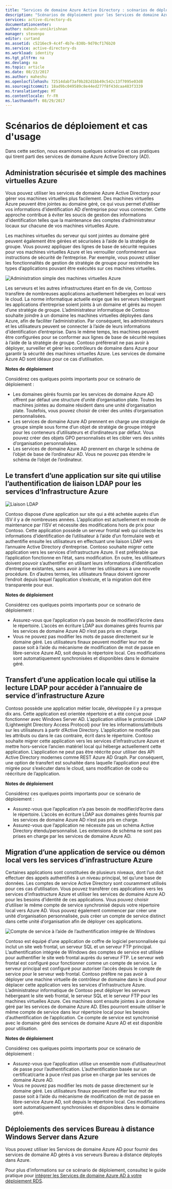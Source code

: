 ```yaml
---
title: "Services de domaine Azure Active Directory : scénarios de déploiement | Microsoft Docs"
description: "Scénarios de déploiement pour les Services de domaine Azure AD"
services: active-directory-ds
documentationcenter: 
author: mahesh-unnikrishnan
manager: stevenpo
editor: curtand
ms.assetid: c5216ec9-4c4f-4b7e-830b-9d70cf176b20
ms.service: active-directory-ds
ms.workload: identity
ms.tgt_pltfrm: na
ms.devlang: na
ms.topic: article
ms.date: 08/23/2017
ms.author: maheshu
ms.openlocfilehash: 72514dabf3af0b282d1bb49c542c13f7095e03d8
ms.sourcegitcommit: 18ad9bc049589c8e44ed277f8f43dcaa483f3339
ms.translationtype: MT
ms.contentlocale: fr-FR
ms.lasthandoff: 08/29/2017
---
```

# <a name="deployment-scenarios-and-use-cases"></a>Scénarios de déploiement et cas d'usage
Dans cette section, nous examinons quelques scénarios et cas pratiques qui tirent parti des services de domaine Azure Active Directory (AD).

## <a name="secure-easy-administration-of-azure-virtual-machines"></a>Administration sécurisée et simple des machines virtuelles Azure
Vous pouvez utiliser les services de domaine Azure Active Directory pour gérer vos machines virtuelles plus facilement. Des machines virtuelles Azure peuvent être jointes au domaine géré, ce qui vous permet d’utiliser vos informations d’identification AD d’entreprise pour vous connecter. Cette approche contribue à éviter les soucis de gestion des informations d’identification telles que la maintenance des comptes d’administrateur locaux sur chacune de vos machines virtuelles Azure.

Les machines virtuelles du serveur qui sont jointes au domaine géré peuvent également être gérées et sécurisées à l’aide de la stratégie de groupe. Vous pouvez appliquer des lignes de base de sécurité requises pour vos machines virtuelles Azure et les verrouiller conformément aux instructions de sécurité de l’entreprise. Par exemple, vous pouvez utiliser les fonctionnalités de gestion de stratégie de groupe pour restreindre les types d’applications pouvant être exécutés sur ces machines virtuelles.

![Administration simple des machines virtuelles Azure](./media/active-directory-domain-services-scenarios/streamlined-vm-administration.png)

Les serveurs et les autres infrastructures étant en fin de vie, Contoso transfère de nombreuses applications actuellement hébergées en local vers le cloud. La norme informatique actuelle exige que les serveurs hébergeant les applications d’entreprise soient joints à un domaine et gérés au moyen d’une stratégie de groupe. L’administrateur informatique de Contoso souhaite joindre à un domaine les machines virtuelles déployées dans Azure, afin de faciliter l’administration. Par conséquent, les administrateurs et les utilisateurs peuvent se connecter à l’aide de leurs informations d’identification d’entreprise. Dans le même temps, les machines peuvent être configurées pour se conformer aux lignes de base de sécurité requises à l’aide de la stratégie de groupe. Contoso préférerait ne pas avoir à déployer, surveiller et gérer les contrôleurs de domaine dans Azure pour garantir la sécurité des machines virtuelles Azure. Les services de domaine Azure AD sont idéaux pour ce cas d’utilisation.

**Notes de déploiement**

Considérez ces quelques points importants pour ce scénario de déploiement :

* Les domaines gérés fournis par les services de domaine Azure AD offrent par défaut une structure d’unité d’organisation plate. Toutes les machines jointes au domaine résident dans une unité d’organisation plate. Toutefois, vous pouvez choisir de créer des unités d’organisation personnalisées.
* Les services de domaine Azure AD prennent en charge une stratégie de groupe simple sous forme d’un objet de stratégie de groupe intégré pour les conteneurs d’utilisateurs et d’ordinateurs par défaut. Vous pouvez créer des objets GPO personnalisés et les cibler vers des unités d’organisation personnalisées.
* Les services de domaine Azure AD prennent en charge le schéma de l’objet de base de l’ordinateur AD. Vous ne pouvez pas étendre le schéma de l’objet de l’ordinateur.

## <a name="lift-and-shift-an-on-premises-application-that-uses-ldap-bind-authentication-to-azure-infrastructure-services"></a>Le transfert d’une application sur site qui utilise l’authentification de liaison LDAP pour les services d’Infrastructure Azure
![Liaison LDAP](./media/active-directory-domain-services-scenarios/ldap-bind.png)

Contoso dispose d’une application sur site qui a été achetée auprès d’un ISV il y a de nombreuses années. L’application est actuellement en mode de maintenance par l’ISV et nécessite des modifications hors de prix pour Contoso. Cette application possède un serveur frontal web qui collecte les informations d’identification de l’utilisateur à l’aide d’un formulaire web et authentifie ensuite les utilisateurs en effectuant une liaison LDAP vers l’annuaire Active Directory d’entreprise. Contoso souhaite migrer cette application vers les services d’infrastructure Azure. Il est préférable que l’application fonctionne en l’état, sans modification. En outre, les utilisateurs doivent pouvoir s’authentifier en utilisant leurs informations d’identification d’entreprise existantes, sans avoir à former les utilisateurs à une nouvelle procédure. En d’autres termes, les utilisateurs finaux doivent ignorer l’endroit depuis lequel l’application s’exécute, et la migration doit être transparente pour eux.

**Notes de déploiement**

Considérez ces quelques points importants pour ce scénario de déploiement :

* Assurez-vous que l’application n’a pas besoin de modifier/d’écrire dans le répertoire. L’accès en écriture LDAP aux domaines gérés fournis par les services de domaine Azure AD n’est pas pris en charge.
* Vous ne pouvez pas modifier les mots de passe directement sur le domaine géré. Les utilisateurs finaux peuvent modifier leur mot de passe soit à l’aide du mécanisme de modification de mot de passe en libre-service Azure AD, soit depuis le répertoire local. Ces modifications sont automatiquement synchronisées et disponibles dans le domaine géré.

## <a name="lift-and-shift-an-on-premises-application-that-uses-ldap-read-to-access-the-directory-to-azure-infrastructure-services"></a>Transfert d’une application locale qui utilise la lecture LDAP pour accéder à l’annuaire de service d’infrastructure Azure
Contoso possède une application métier locale, développée il y a presque dix ans. Cette application est orientée répertoire et a été conçue pour fonctionner avec Windows Server AD. L’application utilise le protocole LDAP (Lightweight Directory Access Protocol) pour lire les informations/attributs sur les utilisateurs à partir d’Active Directory. L’application ne modifie pas les attributs ou dans le cas contraire, écrit dans le répertoire. Contoso souhaite migrer cette application vers les services d’infrastructure Azure et mettre hors-service l’ancien matériel local qui héberge actuellement cette application. L’application ne peut pas être réécrite pour utiliser des API Active Directory modernes comme REST Azure AD Graph. Par conséquent, une option de transfert est souhaitée dans laquelle l’application peut être migrée pour s’exécuter dans le cloud, sans modification de code ou réécriture de l’application.

**Notes de déploiement**

Considérez ces quelques points importants pour ce scénario de déploiement :

* Assurez-vous que l’application n’a pas besoin de modifier/d’écrire dans le répertoire. L’accès en écriture LDAP aux domaines gérés fournis par les services de domaine Azure AD n’est pas pris en charge.
* Assurez-vous que l’application ne nécessite pas un schéma Active Directory étendu/personnalisé. Les extensions de schéma ne sont pas prises en charge par les services de domaine Azure AD.

## <a name="migrate-an-on-premises-service-or-daemon-application-to-azure-infrastructure-services"></a>Migration d’une application de service ou démon local vers les services d’infrastructure Azure
Certaines applications sont constituées de plusieurs niveaux, dont l’un doit effectuer des appels authentifiés à un niveau principal, tel qu’une base de données. Les comptes de service Active Directory sont couramment utilisés pour ces cas d’utilisation. Vous pouvez transférer ces applications vers les services d’infrastructure Azure et utiliser les services de domaine Azure AD pour les besoins d’identité de ces applications. Vous pouvez choisir d’utiliser le même compte de service synchronisé depuis votre répertoire local vers Azure AD. Vous pouvez également commencer par créer une unité d’organisation personnalisée, puis créer un compte de service distinct dans cette unité d’organisation afin de déployer ces applications.

![Compte de service à l’aide de l’authentification intégrée de Windows](./media/active-directory-domain-services-scenarios/wia-service-account.png)

Contoso est équipé d’une application de coffre de logiciel personnalisée qui inclut un site web frontal, un serveur SQL et un serveur FTP principal. L’authentification intégrée de Windows des comptes de service est utilisée pour authentifier le site web frontal auprès du serveur FTP. Le serveur web frontal est configuré pour fonctionner comme un compte de service. Le serveur principal est configuré pour autoriser l’accès depuis le compte de service pour le serveur web frontal. Contoso préfère ne pas avoir à déployer une machine virtuelle de contrôleur de domaine dans le cloud pour déplacer cette application vers les services d’infrastructure Azure. L’administrateur informatique de Contoso peut déployer les serveurs hébergeant le site web frontal, le serveur SQL et le serveur FTP pour les machines virtuelles Azure. Ces machines sont ensuite jointes à un domaine géré par les services de domaine Azure AD. Elles pourront ensuite utiliser le même compte de service dans leur répertoire local pour les besoins d’authentification de l’application. Ce compte de service est synchronisé avec le domaine géré des services de domaine Azure AD et est disponible pour utilisation.

**Notes de déploiement**

Considérez ces quelques points importants pour ce scénario de déploiement :

* Assurez-vous que l’application utilise un ensemble nom d’utilisateur/mot de passe pour l’authentification. L’authentification basée sur un certificat/carte à puce n’est pas prise en charge par les services de domaine Azure AD.
* Vous ne pouvez pas modifier les mots de passe directement sur le domaine géré. Les utilisateurs finaux peuvent modifier leur mot de passe soit à l’aide du mécanisme de modification de mot de passe en libre-service Azure AD, soit depuis le répertoire local. Ces modifications sont automatiquement synchronisées et disponibles dans le domaine géré.

## <a name="windows-server-remote-desktop-services-deployments-in-azure"></a>Déploiements des services Bureau à distance Windows Server dans Azure
Vous pouvez utiliser les Services de domaine Azure AD pour fournir des services de domaine AD gérés à vos serveurs Bureau à distance déployés dans Azure.

Pour plus d’informations sur ce scénario de déploiement, consultez le guide pratique pour [intégrer les Services de domaine Azure AD à votre déploiement RDS](https://docs.microsoft.com/windows-server/remote/remote-desktop-services/rds-azure-adds).
